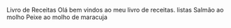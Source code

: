 Livro de Receitas
Olá bem vindos ao meu livro de receitas.
listas
Salmão ao molho
Peixe ao molho de maracuja
